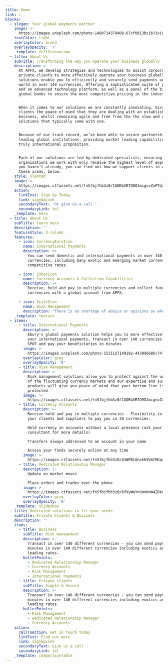 ```yaml
---
title: Home
link: /
blocks:
  - slogan: Your global payments partner
    image: >-
      https://images.unsplash.com/photo-1480714378408-67cf0d13bc1b?ixid=MnwxMjA3fDB8MHxwaG90by1wYWdlfHx8fGVufDB8fHx8&ixlib=rb-1.2.1&auto=format&fit=crop&w=3150&q=80
    textColor: light
    overlayColor: brand
    overlayOpacity: '7'
    _template: fullScreenLogo
  - title: About Us
    subTitle: Transforming the way you operate your business globally
    description: >-
      At APFX, we develop strategies and technologies to assist corporates and
      private clients to more effectively operate your business globally. Our
      solutions enable you to efficiently and securely send payments across the
      world in over 140 currencies. Offering a sophisticated suite of products
      and an advanced technology platform, as well as a panel of the biggest,
      global banks to ensure the most competitive pricing in the industry.


      When it comes to our solutions we are constantly innovating. Giving
      clients the peace of mind that they are dealing with an established
      business, whilst remaining agile and free from the the slow and outdated
      solutions that typically come with one.


      Because of our track record, we’ve been able to secure partnerships with
      leading global institutions, providing market leading capabilities and a
      truly international proposition.


      Each of our solutions are led by dedicated specialists, ensuring the
      organisations we work with only receive the highest level of expertise. If
      you haven’t already, you can find out how we support clients in each of
      these areas, below.
    style: slanted
    image: >-
      https://images.ctfassets.net/fn5fbjfhb3z0/1GQRbVRTQ9OJmignvZxPTd/43b7e889507f8801aa8268aef9d95083/opera-house-2.jpg?w=1600&h=1066&q=50
    action:
      linkText: Sign Up Today
      link: signUpLink
      secondaryText: 'Or give us a call '
      secondaryLink: tel
    _template: hero
  - title: About Us
    subTitle: learn more
    description: ''
    featureStyle: 3-column
    features:
      - icon: CurrencyEuroIcon
        name: International Payments
        description: >+
          You can send domestic and international payments in over 140
          currencies, including many exotic and emerging market currencies at
          competitive rates.

      - icon: InboxIcon
        name: Currency Accounts & Collection Capabilities
        description: >+
          Receive, hold and pay in multiple currencies and collect funds in 70
          currencies with a global account from APFX.

      - icon: ScaleIcon
        name: Risk Management
        description: "There is no shortage of advice or opinions on where exchange rates are going.\_ However, for those responsible for deciding how to manage their currency exposures it has never been more important to be pro-active in making informed decisions. The fact remains that nobody can reliably predict the currency market but despite this, currency purchasing decisions are still frequently based on a ‘best guess’ and therefore companies remain vulnerable to currency risk.\n\nAt APFX, we look to mitigate the problem of unpredictable exchange rates by developing strategies tailored to your business circumstances and in doing so, give you greater control over the impact exchange rate volatility has on your bottom line"
    _template: feature
  - items:
      - title: International Payments
        description: >-
          Ebury's global payments solution helps you to more effectively manage
          your international payments, transact in over 140 currencies book at
          SPOT and pay your beneficiaries in minutes
        image: >-
          https://images.unsplash.com/photo-1521127149192-4438d6686c74?ixid=MnwxMjA3fDB8MHxwaG90by1wYWdlfHx8fGVufDB8fHx8&ixlib=rb-1.2.1&auto=format&fit=crop&w=2817&q=80
        overlayColor: gray
        overlayOpacity: '8'
      - title: Risk Management
        description: >-
          Risk management solutions allow you to protect against the uncertainty
          of the fluctuating currency markets and our expertise and suite of
          products will give you peace of mind that your bottom line is being
          protected
        image: >-
          https://images.ctfassets.net/fn5fbjfhb3z0/1GQRbVRTQ9OJmignvZxPTd/43b7e889507f8801aa8268aef9d95083/opera-house-2.jpg?w=1600&h=1066&q=50
      - title: Currency Accounts
        description: >-
          Receive hold and pay in multiple currencies - Flexibility to allow
          your clients and suppliers to pay you in 30 currencies.

          Hold currency in accounts without a local presence (ask your
          consultant for more details)

          Transfers always addressed to an account in your name

          Access your funds securely online at any time
        image: >-
          https://images.ctfassets.net/fn5fbjfhb3z0/43WPBLQnokb9VmtMGq4JWE/7a68eaa362df36ed7b08b9db785e57f3/christopher-burns-D-fpL7F_MEI-unsplash.jpg?w=3200&h=1843&q=50
      - title: Dedicated Relationship Manager
        description: |-
          Update on market moves

          Place orders and trades over the phone
        image: >-
          https://images.ctfassets.net/fn5fbjfhb3z0/6fXyWmYnGmnNnW4Z0kdFfW/96d3830218d5af21b493756b03515582/kevin-bosc-oeqBJZd1GWY-unsplash.jpg?w=3200&h=2133&q=50
        overlayColor: gray
        overlayOpacity: '8'
    _template: slideshow
  - title: Dedicated solutions to fit your needs
    subTitle: Private Clients & Business
    description: ''
    items:
      - title: Business
        subTitle: Risk management
        description: >-
          Transact in over 140 different currencies - you can send payments in
          minutes in over 140 different currencies including exotics and market
          leading rates.
        bulletPoints:
          - Dedicated Relationship Manager
          - Currency Accounts
          - Risk Management
          - International Payments
      - title: Private clients
        subTitle: Simple & Secure
        description: >-
          Transact in over 140 different currencies - you can send payments in
          minutes in over 140 different currencies including exotics and market
          leading rates.
        bulletPoints:
          - Risk Management
          - Dedicated Relationship Manager
          - Currency Accounts
    action:
      callToAction: Get in touch today
      linkText: Find out more
      link: signUpLink
      secondaryText: Give us a call
      secondaryLink: tel
    _template: comparisonTable
---
```


